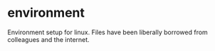 environment
===========

Environment setup for linux. Files have been liberally borrowed from colleagues and the internet.
